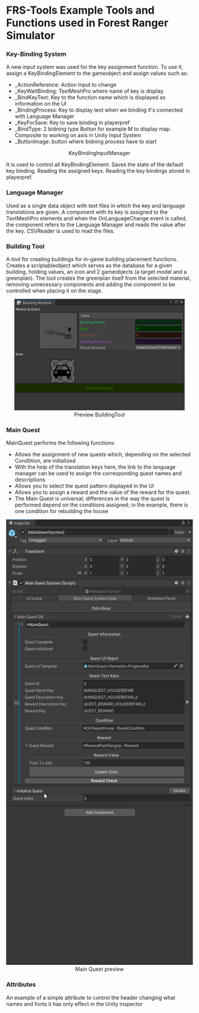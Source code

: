 # FRS-Tools Example Tools and Functions used in Forest Ranger Simulator

### Key-Binding System
A new input system was used for the key assignment function. 
To use it, assign a KeyBindingElement to the gameobject and assign values such as:
- _ActionReference: Action Input to change
- _KeyWaitBinding: TextMeshPro where name of key is display
- _BindKeyText: Key to the function name which is displayed as information on the UI 
- _BindingProcess: Key to display text when we binding it's connected with Language Manager
- _KeyForSave: Key to save binding in playerpref
- _BindType: 2 bidning type Button for example M to display map. Composite to working on axis in Unity Input System
- _ButtonImage: button where bidning process have to start
 <p align="center">
 KeyBindingInputManager
  </p>
It is used to control all KeyBindingElement. Saves the state of the default key binding.  Reading the assigned keys. Reading the key bindings stored in playerpref.

### Language Manager
Used as a single data object with text files in which the key and language translations are given. A component with its key is assigned to the TextMeshPro elements and when the OnLanguageChange event is called, the component refers to the Language Manager and reads the value after the key. 
CSVReader is used to read the files.

### Building Tool
A tool for creating buildings for in-game building placement functions. Creates a scriptableobject which serves as the database for a given building, holding values, an icon and 2 gameobjects (a target model and a greenplan). 
The tool creates the greenplan itself from the selected material, removing unnecessary components and adding the component to be controlled when placing it on the stage.
<p align="center">
  <img width="460" height="300" src="GRAPHICS/BuildingTool.png">
  <br />
 Preview BuildingTool
  </p>

### Main Quest
MainQuest performs the following functions:

- Allows the assignment of new quests which, depending on the selected Condtition, are initialized
- With the help of the translation keys here, the link to the language manager can be used to assign the corresponding quest names and descriptions
- Allows you to select the quest pattern displayed in the UI
- Allows you to assign a reward and the value of the reward for the quest.
- The Main Quest is universal; differences in the way the quest is performed depend on the conditions assigned; in the example, there is one condition for rebuilding the house

<p align="center">
  <img width="550" height="1200" src="GRAPHICS/MainQuest.png">
  <br />
 Main Quest preview
  </p>
  
### Attributes

An example of a simple attribute to control the header changing what names and fonts it has only effect in the Unity inspector
